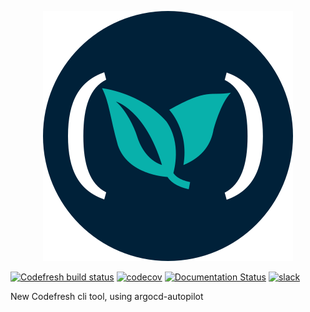 <p align="center"><img src="./assets/logo.svg" alt="Argo Logo"></p>

[![Codefresh build status]( https://g.codefresh.io/api/badges/pipeline/codefresh-inc/cli-v2%2Frelease?type=cf-1)]( https://g.codefresh.io/public/accounts/codefresh-inc/pipelines/new/60881f8199c9564ef31aac61)
[![codecov](https://codecov.io/gh/codefresh-io/cli-v2/branch/main/graph/badge.svg?token=IDyZNfRUfY)](https://codecov.io/gh/codefresh-io/cli-v2)
[![Documentation Status](https://readthedocs.org/projects/cli-v2/badge/?version=latest)](https://cli-v2.readthedocs.io/en/latest/?badge=latest)
[![slack](https://img.shields.io/badge/slack-codefresh-brightgreen.svg?logo=slack)](https://codefresh.slack.com/archives/C01FG6M5KDY/)

New Codefresh cli tool, using argocd-autopilot